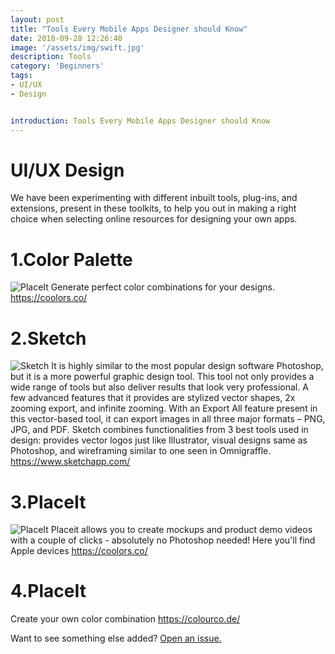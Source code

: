 ```yaml
---
layout: post
title: "Tools Every Mobile Apps Designer should Know"
date: 2018-09-28 12:26:40
image: '/assets/img/swift.jpg'
description: Tools
category: 'Beginners'
tags:
- UI/UX
- Design


introduction: Tools Every Mobile Apps Designer should Know
---
```


# UI/UX Design
We have been experimenting with different inbuilt tools, plug-ins, and extensions, present in these toolkits, to help you out in making a right choice when selecting online resources for designing your own apps.


# 1.Color Palette
![PlaceIt](https://i2.wp.com/websitecreationworkshop.com/blog/wp-content/uploads/2014/11/coolors.png)
Generate perfect color combinations for your designs.
<a href="https://coolors.co/">https://coolors.co/</a>


# 2.Sketch
![Sketch](https://cdn-images-1.medium.com/max/1200/1*1QbPl2S6OlEqFZIv0e9loA.jpeg)
It is highly similar to the most popular design software Photoshop, but it is a more powerful graphic design tool.
This tool not only provides a wide range of tools but also deliver results that look very professional.
A few advanced features that it provides are stylized vector shapes, 2x zooming export, and infinite zooming.
With an Export All feature present in this vector-based tool, it can export images in all three major formats – PNG, JPG, and PDF.
Sketch combines functionalities from 3 best tools used in design: provides vector logos just like Illustrator, visual designs same as Photoshop, and wireframing similar to one seen in Omnigraffle.
<a href="https://www.sketchapp.com/">https://www.sketchapp.com/</a>


# 3.PlaceIt
![PlaceIt](https://www.startupworld.com/wp-content/uploads/2018/05/placeit-1.jpg)
Placeit allows you to create mockups and product demo videos with a couple of clicks - absolutely no Photoshop needed! Here you'll find Apple devices
<a href="https://coolors.co/">https://coolors.co/</a>

# 4.PlaceIt
Create your own color combination
<a href="https://colourco.de/">https://colourco.de/</a>



Want to see something else added? <a href="https://yugn27.github.io/contact/">Open an issue.</a>

